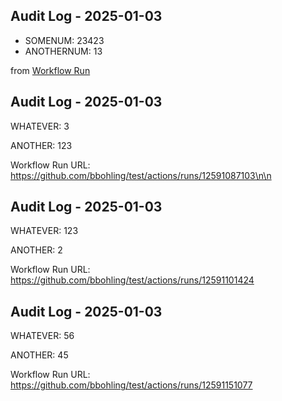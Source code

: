 ## Audit Log - 2025-01-03

- SOMENUM: 23423
- ANOTHERNUM: 13

from [Workflow Run](https://github.com/bbohling/test/actions/runs/12591211257)

## Audit Log - 2025-01-03

WHATEVER: 3

ANOTHER: 123

Workflow Run URL: https://github.com/bbohling/test/actions/runs/12591087103\n\n


## Audit Log - 2025-01-03

WHATEVER: 123

ANOTHER: 2

Workflow Run URL: https://github.com/bbohling/test/actions/runs/12591101424


## Audit Log - 2025-01-03

WHATEVER: 56

ANOTHER: 45

Workflow Run URL: https://github.com/bbohling/test/actions/runs/12591151077


